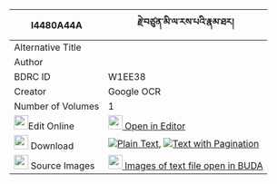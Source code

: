 |I4480A44A|རྗེ་བཙུན་མི་ལ་རས་པའི་རྣམ་ཐར། 
| --- | --- 
|Alternative Title |
|Author | 
|BDRC ID | W1EE38
|Creator | Google OCR
|Number of Volumes| 1
|<img width="25" src="https://img.icons8.com/color/25/000000/edit-property.png">Edit Online| [<img width="25" src="https://avatars.githubusercontent.com/u/45091458?s=200&v=4"> Open in Editor](http://editor.openpecha.org/I4480A44A)
|<img width="25" src="https://img.icons8.com/fluent/48/000000/download-2.png"/>  Download | [![](https://img.icons8.com/color/20/000000/txt.png)Plain Text](https://github.com/Openpecha/I4480A44A/releases/download/v1/jetsun_milarepa_i_namtar_plain_I4480A44A.zip), [![](https://img.icons8.com/color/20/000000/txt.png)Text with Pagination](https://github.com/Openpecha/I4480A44A/releases/download/v1/jetsun_milarepa_i_namtar_pages_I4480A44A.zip)
|<img width="25" src="https://img.icons8.com/plasticine/100/000000/pictures-folder.png"/>  Source Images | [<img width="25" src="https://library.bdrc.io/icons/BUDA-small.svg"> Images of text file open in BUDA](https://library.bdrc.io/show/bdr:W1EE38)